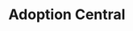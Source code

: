 ---
index: 2
title: Adoption Central
startDate: "2019-01-01"
dark: dark
image: /adoptioncentral.jpg
live: https://centanomics.github.io/project5/#/
repo: https://github.com/centanomics/project5
description: 
techStack: React, CSS
---